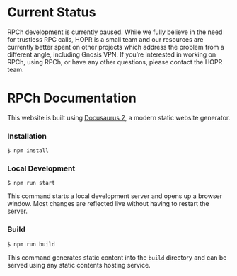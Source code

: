 # Current Status

RPCh development is currently paused. While we fully believe in the need for trustless RPC calls, HOPR is a small team and our resources are currently better spent on other projects which address the problem from a different angle, including Gnosis VPN. If you’re interested in working on RPCh, using RPCh, or have any other questions, please contact the HOPR team.

# RPCh Documentation

This website is built using [Docusaurus 2](https://docusaurus.io/), a modern static website generator.

### Installation

```
$ npm install
```

### Local Development

```
$ npm run start
```

This command starts a local development server and opens up a browser window. Most changes are reflected live without having to restart the server.

### Build

```
$ npm run build
```

This command generates static content into the `build` directory and can be served using any static contents hosting service.
